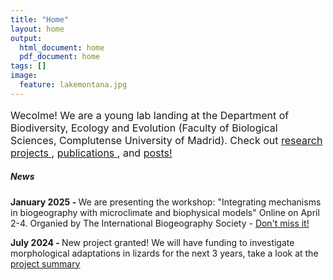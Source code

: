 ```yaml
---
title: "Home"
layout: home
output:
  html_document: home
  pdf_document: home
tags: []
image:
  feature: lakemontana.jpg
---
```


<p style="font-size:16px; "> Wecolme! We are a young lab landing at the Department of Biodiversity, Ecology and Evolution (Faculty of Biological Sciences, Complutense University of Madrid). Check out 
  <a href="https://jrubalcaba.github.io/research/"> research projects </a>,
  <a href="https://jrubalcaba.github.io/publications/"> publications </a>, and 
  <a href="https://jrubalcaba.github.io/posts/"> posts! </a> </p>

<div class="column12">
    <div class="content">
       <h5>News</h5>
             <p> <b> January 2025 - </b> We are presenting the workshop: "Integrating mechanisms in biogeography with microclimate and biophysical models" Online on April 2-4. Organied by The International Biogeography Society - <a href="https://www.biogeography.org/news/news/workshop-integrating-mechanisms-in-biogeography-with-microclimate-and-biophysical-models/">  Don't miss it! </a> </p>
       <p> <b> July 2024 - </b> New project granted! We will have funding to investigate morphological adaptations in lizards for the next 3 years, take a look at the <a href="https://jrubalcaba.github.io/research/"> project summary </a> </p>
   </div>
</div>
